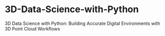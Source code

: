 # 3D-Data-Science-with-Python
3D Data Science with Python: Building Accurate Digital Environments with 3D Point Cloud Workflows
